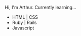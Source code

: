 Hi, I'm Arthur. Currently learning...
<ul>
  <li>HTML | CSS</li>
  <li>Ruby | Rails</li>
  <li>Javascript</li>
</ul>

